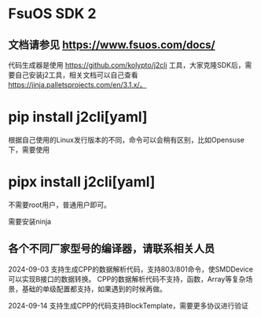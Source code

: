 # FsuOS SDK 2

## 文档请参见 https://www.fsuos.com/docs/

代码生成器是使用 https://github.com/kolypto/j2cli 工具，大家克隆SDK后，需要自己安装j2工具，相关文档可以自己查看 https://jinja.palletsprojects.com/en/3.1.x/。  
# pip install j2cli[yaml]
根据自己使用的Linux发行版本的不同，命令可以会稍有区别，比如Opensuse下，需要使用  
# pipx install j2cli[yaml]  
不需要root用户，普通用户即可。


需要安装ninja
## 各个不同厂家型号的编译器，请联系相关人员


2024-09-03 支持生成CPP的数据解析代码，支持803/801命令，使SMDDevice可以实现B接口的数据转换。  CPP的数据解析代码不支持，函数，Array等复杂场景，基础的单级配置都支持，如果遇到的时候再做。

2024-09-14 支持生成CPP的代码支持BlockTemplate，需要更多协议进行验证